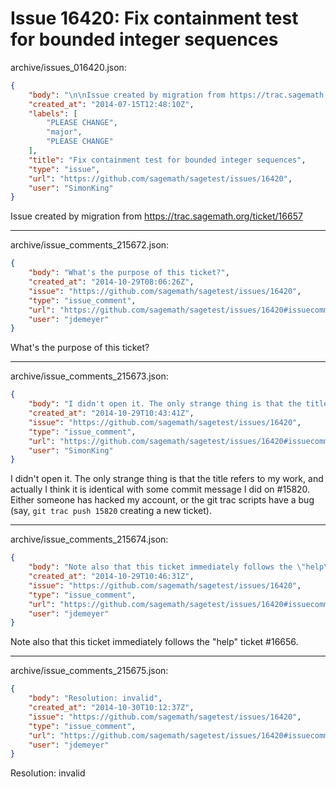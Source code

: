 # Issue 16420: Fix containment test for bounded integer sequences

archive/issues_016420.json:
```json
{
    "body": "\n\nIssue created by migration from https://trac.sagemath.org/ticket/16657\n\n",
    "created_at": "2014-07-15T12:48:10Z",
    "labels": [
        "PLEASE CHANGE",
        "major",
        "PLEASE CHANGE"
    ],
    "title": "Fix containment test for bounded integer sequences",
    "type": "issue",
    "url": "https://github.com/sagemath/sagetest/issues/16420",
    "user": "SimonKing"
}
```


Issue created by migration from https://trac.sagemath.org/ticket/16657





---

archive/issue_comments_215672.json:
```json
{
    "body": "What's the purpose of this ticket?",
    "created_at": "2014-10-29T08:06:26Z",
    "issue": "https://github.com/sagemath/sagetest/issues/16420",
    "type": "issue_comment",
    "url": "https://github.com/sagemath/sagetest/issues/16420#issuecomment-215672",
    "user": "jdemeyer"
}
```

What's the purpose of this ticket?



---

archive/issue_comments_215673.json:
```json
{
    "body": "I didn't open it. The only strange thing is that the title refers to my work, and actually I think it is identical with some commit message I did on #15820. Either someone has hacked my account, or the git trac scripts have a bug (say, `git trac push 15820` creating a new ticket).",
    "created_at": "2014-10-29T10:43:41Z",
    "issue": "https://github.com/sagemath/sagetest/issues/16420",
    "type": "issue_comment",
    "url": "https://github.com/sagemath/sagetest/issues/16420#issuecomment-215673",
    "user": "SimonKing"
}
```

I didn't open it. The only strange thing is that the title refers to my work, and actually I think it is identical with some commit message I did on #15820. Either someone has hacked my account, or the git trac scripts have a bug (say, `git trac push 15820` creating a new ticket).



---

archive/issue_comments_215674.json:
```json
{
    "body": "Note also that this ticket immediately follows the \"help\" ticket #16656.",
    "created_at": "2014-10-29T10:46:31Z",
    "issue": "https://github.com/sagemath/sagetest/issues/16420",
    "type": "issue_comment",
    "url": "https://github.com/sagemath/sagetest/issues/16420#issuecomment-215674",
    "user": "jdemeyer"
}
```

Note also that this ticket immediately follows the "help" ticket #16656.



---

archive/issue_comments_215675.json:
```json
{
    "body": "Resolution: invalid",
    "created_at": "2014-10-30T10:12:37Z",
    "issue": "https://github.com/sagemath/sagetest/issues/16420",
    "type": "issue_comment",
    "url": "https://github.com/sagemath/sagetest/issues/16420#issuecomment-215675",
    "user": "jdemeyer"
}
```

Resolution: invalid
